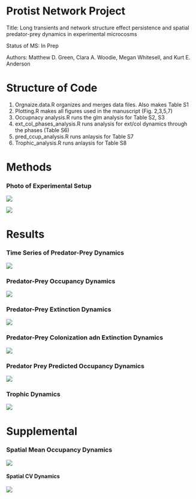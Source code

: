 # Protist Network Project

Title: Long transients and network structure effect persistence and spatial predator-prey dynamics in experimental microcosms

Status of MS: In Prep

Authors: Matthew D. Green, Clara A. Woodie, Megan Whitesell, and Kurt E. Anderson

# Structure of Code

1) Orgnaize.data.R  organizes and merges data files. Also makes Table S1
2) Plotting.R makes all figures used in the manuscript (Fig. 2,3,5,7)
3) Occupnacy analysis.R runs the glm analysis for Table S2, S3
4) ext_col_phases_analysis.R runs analysis for ext/col dynamics through the phases (Table S6)
5) pred_ccup_analysis.R runs anlaysis for Table S7
6) Trophic_analysis.R runs anlaysis for Table S8

# Methods

### Photo of Experimental Setup
![](Figs/Photo_networks.jpeg)

![](Figs/Fig1.png)

# Results

### Time Series of Predator-Prey Dynamics
![](Figs/Fig2.png)

### Predator-Prey Occupancy Dynamics
![](Figs/Fig3.png)

### Predator-Prey Extinction Dynamics
![](Figs/Fig4.png)

### Predator-Prey Colonization adn Extinction Dynamics
![](Figs/Fig5.png)

### Predator Prey Predicted Occupancy Dynamics
![](Figs/Fig6.png)

### Trophic Dynamics
![](Figs/Fig7.png)


# Supplemental

### Spatial Mean Occupancy Dynamics
![](Figs/FigS1.png)

#### Spatial CV Dynamics
![](Figs/FigS2.png)
